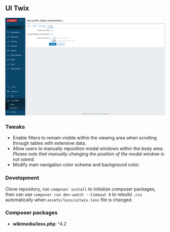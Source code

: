 ## UI Twix

![](doc/user-profile.png)

### Tweaks

- Enable filters to remain visible within the viewing area when scrolling through tables with extensive data.
- Allow users to manually reposition modal windows within the body area.\
  _Please note that manually changing the position of the modal window is not saved._
- Modify main navigation color scheme and background color.

### Development

Clone repository, run `composer install` to initialize composer packages, then can use `composer run dev-watch --timeout 0` to rebuild `.css` automatically when `assets/less/uitwix.less` file is changed.

### Composer packages

- **wikimedia/less.php**: ^4.2